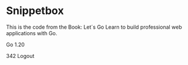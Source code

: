 # Snippetbox

This is the code from the Book: Let´s Go Learn to build professional web applications with Go.

Go 1.20 

342 Logout
